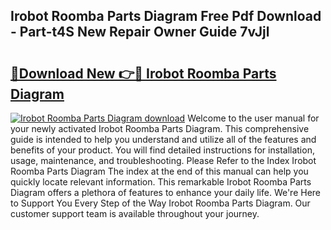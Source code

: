 ## Irobot Roomba Parts Diagram Free Pdf Download - Part-t4S New Repair Owner Guide 7vJjl

# <h2><a href="http://dfttmh.blite.top/?on=Irobot+Roomba+Parts+Diagram">🔗Download New 👉🔴 Irobot Roomba Parts Diagram</a></h2>

[![Irobot Roomba Parts Diagram download](https://i.imgur.com/lujVjoI.png)](http://dfttmh.blite.top/?on=Irobot+Roomba+Parts+Diagram)
Welcome to the user manual for your newly activated Irobot Roomba Parts Diagram. This comprehensive guide is intended to help you understand and utilize all of the features and benefits of your product. You will find detailed instructions for installation, usage, maintenance, and troubleshooting. Please Refer to the Index Irobot Roomba Parts Diagram The index at the end of this manual can help you quickly locate relevant information. This remarkable Irobot Roomba Parts Diagram offers a plethora of features to enhance your daily life. We're Here to Support You Every Step of the Way Irobot Roomba Parts Diagram. Our customer support team is available throughout your journey.
